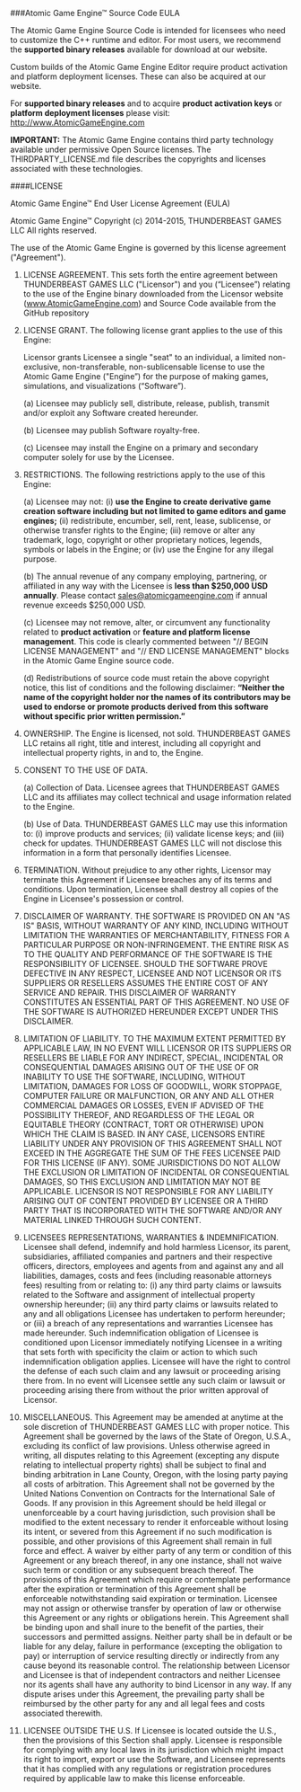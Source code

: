 ###Atomic Game Engine™ Source Code EULA

The Atomic Game Engine Source Code is intended for licensees who need to customize the C++ runtime and editor.  For most users, we recommend the **supported binary releases** available for download at our website.

Custom builds of the Atomic Game Engine Editor require product activation and platform deployment licenses.  These can also be acquired at our website.

For **supported binary releases** and to acquire **product activation keys** or **platform deployment licenses** please visit: http://www.AtomicGameEngine.com

**IMPORTANT:** The Atomic Game Engine contains third party technology available under permissive Open Source licenses. The THIRDPARTY_LICENSE.md file describes the copyrights and licenses associated with these technologies.

####LICENSE

Atomic Game Engine™ End User License Agreement (EULA)

Atomic Game Engine™
Copyright (c) 2014-2015, THUNDERBEAST GAMES LLC All rights reserved.

The use of the Atomic Game Engine is governed by this license agreement ("Agreement").

1. LICENSE AGREEMENT.  This sets forth the entire agreement between THUNDERBEAST GAMES LLC ("Licensor") and you (“Licensee”) relating to the use of the Engine binary downloaded from the Licensor website (www.AtomicGameEngine.com) and Source Code available from the GitHub repository

2. LICENSE GRANT.  The following license grant applies to the use of this Engine:

    Licensor grants Licensee a single "seat" to an individual, a limited non-exclusive, non-transferable, non-sublicensable license to use the Atomic Game Engine ("Engine”) for the purpose of making games, simulations, and visualizations (“Software”).

    (a) Licensee may publicly sell, distribute, release, publish, transmit and/or exploit any Software created hereunder.

    (b) Licensee may publish Software royalty-free.

    (c) Licensee may install the Engine on a primary and secondary computer solely for use by the Licensee.

3. RESTRICTIONS.  The following restrictions apply to the use of this Engine: 

    (a) Licensee may not:  (i) **use the Engine to create derivative game creation software including but not limited to game editors and game engines;** (ii) redistribute, encumber, sell, rent, lease, sublicense, or otherwise transfer rights to the Engine;  (iii) remove or alter any trademark, logo, copyright or other proprietary notices, legends, symbols or labels in the Engine; or (iv) use the Engine for any illegal purpose.

    (b) The annual revenue of any company employing, partnering, or affiliated in any way with the Licensee is **less than $250,000 USD annually**. Please contact sales@atomicgameengine.com if annual revenue exceeds $250,000 USD.

    (c)  Licensee may not remove, alter, or circumvent any functionality related to **product activation** or **feature and platform license management**.  This code is clearly commented between "// BEGIN LICENSE MANAGEMENT" and "// END LICENSE MANAGEMENT" blocks in the Atomic Game Engine source code.

    (d) Redistributions of source code must retain the above copyright notice, this list of conditions and the following disclaimer: **“Neither the name of the copyright holder nor the names of its contributors may be used to endorse or promote products derived from this software without specific prior written permission.”**

4. OWNERSHIP. The Engine is licensed, not sold. THUNDERBEAST GAMES LLC retains all right, title and interest, including all copyright and intellectual property rights, in and to, the Engine.

5. CONSENT TO THE USE OF DATA.

    (a) Collection of Data. Licensee agrees that THUNDERBEAST GAMES LLC and its affiliates may collect technical and usage information related to the Engine.

    (b) Use of Data. THUNDERBEAST GAMES LLC may use this information to: (i) improve products and services; (ii) validate license keys; and (iii) check for updates. THUNDERBEAST GAMES LLC will not disclose this information in a form that personally identifies Licensee.

6. TERMINATION.  Without prejudice to any other rights, Licensor may terminate this Agreement if Licensee breaches any of its terms and conditions. Upon termination, Licensee shall destroy all copies of the Engine in Licensee's possession or control.

7. DISCLAIMER OF WARRANTY.  THE SOFTWARE IS PROVIDED ON AN "AS IS" BASIS, WITHOUT WARRANTY OF ANY KIND, INCLUDING WITHOUT LIMITATION THE WARRANTIES OF MERCHANTABILITY, FITNESS FOR A PARTICULAR PURPOSE OR NON-INFRINGEMENT. THE ENTIRE RISK AS TO THE QUALITY AND PERFORMANCE OF THE SOFTWARE IS THE RESPONSIBILITY OF LICENSEE. SHOULD THE SOFTWARE PROVE DEFECTIVE IN ANY RESPECT, LICENSEE AND NOT LICENSOR OR ITS SUPPLIERS OR RESELLERS ASSUMES THE ENTIRE COST OF ANY SERVICE AND REPAIR. THIS DISCLAIMER OF WARRANTY CONSTITUTES AN ESSENTIAL PART OF THIS AGREEMENT. NO USE OF THE SOFTWARE IS AUTHORIZED HEREUNDER EXCEPT UNDER THIS DISCLAIMER.

8. LIMITATION OF LIABILITY.  TO THE MAXIMUM EXTENT PERMITTED BY APPLICABLE LAW, IN NO EVENT WILL LICENSOR OR ITS SUPPLIERS OR RESELLERS BE LIABLE FOR ANY INDIRECT, SPECIAL, INCIDENTAL OR CONSEQUENTIAL DAMAGES ARISING OUT OF THE USE OF OR INABILITY TO USE THE SOFTWARE, INCLUDING, WITHOUT LIMITATION, DAMAGES FOR LOSS OF GOODWILL, WORK STOPPAGE, COMPUTER FAILURE OR MALFUNCTION, OR ANY AND ALL OTHER COMMERCIAL DAMAGES OR LOSSES, EVEN IF ADVISED OF THE POSSIBILITY THEREOF, AND REGARDLESS OF THE LEGAL OR EQUITABLE THEORY (CONTRACT, TORT OR OTHERWISE) UPON WHICH THE CLAIM IS BASED. IN ANY CASE, LICENSORS ENTIRE LIABILITY UNDER ANY PROVISION OF THIS AGREEMENT SHALL NOT EXCEED IN THE AGGREGATE THE SUM OF THE FEES LICENSEE PAID FOR THIS LICENSE (IF ANY). SOME JURISDICTIONS DO NOT ALLOW THE EXCLUSION OR LIMITATION OF INCIDENTAL OR CONSEQUENTIAL DAMAGES, SO THIS EXCLUSION AND LIMITATION MAY NOT BE APPLICABLE. LICENSOR IS NOT RESPONSIBLE FOR ANY LIABILITY ARISING OUT OF CONTENT PROVIDED BY LICENSEE OR A THIRD PARTY THAT IS INCORPORATED WITH THE SOFTWARE AND/OR ANY MATERIAL LINKED THROUGH SUCH CONTENT.   

9. LICENSEES REPRESENTATIONS, WARRANTIES & INDEMNIFICATION.  Licensee shall defend, indemnify and hold harmless Licensor, its parent, subsidiaries, affiliated companies and partners and their respective officers, directors, employees and agents from and against any and all liabilities, damages, costs and fees (including reasonable attorneys fees) resulting from or relating to: (i) any third party claims or lawsuits related to the Software and assignment of intellectual property ownership hereunder; (ii) any third party claims or lawsuits related to any and all obligations Licensee has undertaken to perform hereunder; or (iii) a breach of any representations and warranties Licensee has made hereunder. Such indemnification obligation of Licensee is conditioned upon Licensor immediately notifying Licensee in a writing that sets forth with specificity the claim or action to which such indemnification obligation applies. Licensee will have the right to control the defense of each such claim and any lawsuit or proceeding arising there from. In no event will Licensee settle any such claim or lawsuit or proceeding arising there from without the prior written approval of Licensor.  

10. MISCELLANEOUS.  This Agreement may be amended at anytime at the sole discretion of THUNDERBEAST GAMES LLC with proper notice. This Agreement shall be governed by the laws of the State of Oregon, U.S.A., excluding its conflict of law provisions. Unless otherwise agreed in writing, all disputes relating to this Agreement (excepting any dispute relating to intellectual property rights) shall be subject to final and binding arbitration in Lane County, Oregon, with the losing party paying all costs of arbitration. This Agreement shall not be governed by the United Nations Convention on Contracts for the International Sale of Goods. If any provision in this Agreement should be held illegal or unenforceable by a court having jurisdiction, such provision shall be modified to the extent necessary to render it enforceable without losing its intent, or severed from this Agreement if no such modification is possible, and other provisions of this Agreement shall remain in full force and effect. A waiver by either party of any term or condition of this Agreement or any breach thereof, in any one instance, shall not waive such term or condition or any subsequent breach thereof. The provisions of this Agreement which require or contemplate performance after the expiration or termination of this Agreement shall be enforceable notwithstanding said expiration or termination. Licensee may not assign or otherwise transfer by operation of law or otherwise this Agreement or any rights or obligations herein. This Agreement shall be binding upon and shall inure to the benefit of the parties, their successors and permitted assigns. Neither party shall be in default or be liable for any delay, failure in performance (excepting the obligation to pay) or interruption of service resulting directly or indirectly from any cause beyond its reasonable control. The relationship between Licensor and Licensee is that of independent contractors and neither Licensee nor its agents shall have any authority to bind Licensor in any way. If any dispute arises under this Agreement, the prevailing party shall be reimbursed by the other party for any and all legal fees and costs associated therewith.

11. LICENSEE OUTSIDE THE U.S.  If Licensee is located outside the U.S., then the provisions of this Section shall apply. Licensee is responsible for complying with any local laws in its jurisdiction which might impact its right to import, export or use the Software, and Licensee represents that it has complied with any regulations or registration procedures required by applicable law to make this license enforceable.
